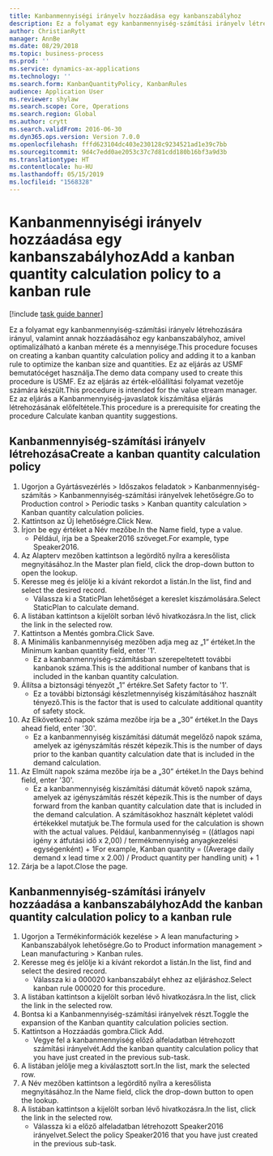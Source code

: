 ```yaml
---
title: Kanbanmennyiségi irányelv hozzáadása egy kanbanszabályhoz
description: Ez a folyamat egy kanbanmennyiség-számítási irányelv létrehozására irányul, valamint annak hozzáadásához egy kanbanszabályhoz, amivel optimalizálható a kanban mérete és a mennyisége.
author: ChristianRytt
manager: AnnBe
ms.date: 08/29/2018
ms.topic: business-process
ms.prod: ''
ms.service: dynamics-ax-applications
ms.technology: ''
ms.search.form: KanbanQuantityPolicy, KanbanRules
audience: Application User
ms.reviewer: shylaw
ms.search.scope: Core, Operations
ms.search.region: Global
ms.author: crytt
ms.search.validFrom: 2016-06-30
ms.dyn365.ops.version: Version 7.0.0
ms.openlocfilehash: fffd623104dc403e230128c9234521ad1e39c7bb
ms.sourcegitcommit: 9d4c7edd0ae2053c37c7d81cdd180b16bf3a9d3b
ms.translationtype: HT
ms.contentlocale: hu-HU
ms.lasthandoff: 05/15/2019
ms.locfileid: "1568328"
---
```

# <a name="add-a-kanban-quantity-calculation-policy-to-a-kanban-rule"></a><span data-ttu-id="6f2ea-103">Kanbanmennyiségi irányelv hozzáadása egy kanbanszabályhoz</span><span class="sxs-lookup"><span data-stu-id="6f2ea-103">Add a kanban quantity calculation policy to a kanban rule</span></span>

[!include [task guide banner](../../includes/task-guide-banner.md)]

<span data-ttu-id="6f2ea-104">Ez a folyamat egy kanbanmennyiség-számítási irányelv létrehozására irányul, valamint annak hozzáadásához egy kanbanszabályhoz, amivel optimalizálható a kanban mérete és a mennyisége.</span><span class="sxs-lookup"><span data-stu-id="6f2ea-104">This procedure focuses on creating a kanban quantity calculation policy and adding it to a kanban rule to optimize the kanban size and quantities.</span></span> <span data-ttu-id="6f2ea-105">Ez az eljárás az USMF bemutatócéget használja.</span><span class="sxs-lookup"><span data-stu-id="6f2ea-105">The demo data company used to create this procedure is USMF.</span></span> <span data-ttu-id="6f2ea-106">Ez az eljárás az érték-előállítási folyamat vezetője számára készült.</span><span class="sxs-lookup"><span data-stu-id="6f2ea-106">This procedure is intended for the value stream manager.</span></span> <span data-ttu-id="6f2ea-107">Ez az eljárás a Kanbanmennyiség-javaslatok kiszámítása eljárás létrehozásának előfeltétele.</span><span class="sxs-lookup"><span data-stu-id="6f2ea-107">This procedure is a prerequisite for creating the procedure Calculate kanban quantity suggestions.</span></span> 


## <a name="create-a-kanban-quantity-calculation-policy"></a><span data-ttu-id="6f2ea-108">Kanbanmennyiség-számítási irányelv létrehozása</span><span class="sxs-lookup"><span data-stu-id="6f2ea-108">Create a kanban quantity calculation policy</span></span>
1. <span data-ttu-id="6f2ea-109">Ugorjon a Gyártásvezérlés > Időszakos feladatok > Kanbanmennyiség-számítás > Kanbanmennyiség-számítási irányelvek lehetőségre.</span><span class="sxs-lookup"><span data-stu-id="6f2ea-109">Go to Production control > Periodic tasks > Kanban quantity calculation > Kanban quantity calculation policies.</span></span>
2. <span data-ttu-id="6f2ea-110">Kattintson az Új lehetőségre.</span><span class="sxs-lookup"><span data-stu-id="6f2ea-110">Click New.</span></span>
3. <span data-ttu-id="6f2ea-111">Írjon be egy értéket a Név mezőbe.</span><span class="sxs-lookup"><span data-stu-id="6f2ea-111">In the Name field, type a value.</span></span>
    * <span data-ttu-id="6f2ea-112">Például, írja be a Speaker2016 szöveget.</span><span class="sxs-lookup"><span data-stu-id="6f2ea-112">For example, type Speaker2016.</span></span>  
4. <span data-ttu-id="6f2ea-113">Az Alapterv mezőben kattintson a legördítő nyílra a keresőlista megnyitásához.</span><span class="sxs-lookup"><span data-stu-id="6f2ea-113">In the Master plan field, click the drop-down button to open the lookup.</span></span>
5. <span data-ttu-id="6f2ea-114">Keresse meg és jelölje ki a kívánt rekordot a listán.</span><span class="sxs-lookup"><span data-stu-id="6f2ea-114">In the list, find and select the desired record.</span></span>
    * <span data-ttu-id="6f2ea-115">Válassza ki a StaticPlan lehetőséget a kereslet kiszámolására.</span><span class="sxs-lookup"><span data-stu-id="6f2ea-115">Select StaticPlan to calculate demand.</span></span>  
6. <span data-ttu-id="6f2ea-116">A listában kattintson a kijelölt sorban lévő hivatkozásra.</span><span class="sxs-lookup"><span data-stu-id="6f2ea-116">In the list, click the link in the selected row.</span></span>
7. <span data-ttu-id="6f2ea-117">Kattintson a Mentés gombra.</span><span class="sxs-lookup"><span data-stu-id="6f2ea-117">Click Save.</span></span>
8. <span data-ttu-id="6f2ea-118">A Minimális kanbanmennyiség mezőben adja meg az „1” értéket.</span><span class="sxs-lookup"><span data-stu-id="6f2ea-118">In the Minimum kanban quantity field, enter '1'.</span></span>
    * <span data-ttu-id="6f2ea-119">Ez a kanbanmennyiség-számításban szerepeltetett további kanbanok száma.</span><span class="sxs-lookup"><span data-stu-id="6f2ea-119">This is the additional number of kanbans that is included in the kanban quantity calculation.</span></span>  
9. <span data-ttu-id="6f2ea-120">Állítsa a biztonsági tényezőt „1” értékre.</span><span class="sxs-lookup"><span data-stu-id="6f2ea-120">Set Safety factor to '1'.</span></span>
    * <span data-ttu-id="6f2ea-121">Ez a további biztonsági készletmennyiség kiszámításához használt tényező.</span><span class="sxs-lookup"><span data-stu-id="6f2ea-121">This is the factor that is used to calculate additional quantity of safety stock.</span></span>  
10. <span data-ttu-id="6f2ea-122">Az Elkövetkező napok száma mezőbe írja be a „30” értéket.</span><span class="sxs-lookup"><span data-stu-id="6f2ea-122">In the Days ahead field, enter '30'.</span></span>
    * <span data-ttu-id="6f2ea-123">Ez a kanbanmennyiség kiszámítási dátumát megelőző napok száma, amelyek az igényszámítás részét képezik.</span><span class="sxs-lookup"><span data-stu-id="6f2ea-123">This is the number of days prior to the kanban quantity calculation date that is included in the demand calculation.</span></span>  
11. <span data-ttu-id="6f2ea-124">Az Elmúlt napok száma mezőbe írja be a „30” értéket.</span><span class="sxs-lookup"><span data-stu-id="6f2ea-124">In the Days behind field, enter '30'.</span></span>
    * <span data-ttu-id="6f2ea-125">Ez a kanbanmennyiség kiszámítási dátumát követő napok száma, amelyek az igényszámítás részét képezik.</span><span class="sxs-lookup"><span data-stu-id="6f2ea-125">This is the number of days forward from the kanban quantity calculation date that is included in the demand calculation.</span></span>  <span data-ttu-id="6f2ea-126">A számításokhoz használt képletet valódi értékekkel mutatjuk be.</span><span class="sxs-lookup"><span data-stu-id="6f2ea-126">The formula used for the calculation is shown with the actual values.</span></span> <span data-ttu-id="6f2ea-127">Például, kanbanmennyiség = ((átlagos napi igény x átfutási idő x 2,00) / termékmennyiség anyagkezelési egységenként) + 1</span><span class="sxs-lookup"><span data-stu-id="6f2ea-127">For example,  Kanban quantity = ((Average daily demand x lead time x 2.00) / Product quantity per handling unit) + 1</span></span>  
12. <span data-ttu-id="6f2ea-128">Zárja be a lapot.</span><span class="sxs-lookup"><span data-stu-id="6f2ea-128">Close the page.</span></span>

## <a name="add-the-kanban-quantity-calculation-policy-to-a-kanban-rule"></a><span data-ttu-id="6f2ea-129">Kanbanmennyiség-számítási irányelv hozzáadása a kanbanszabályhoz</span><span class="sxs-lookup"><span data-stu-id="6f2ea-129">Add the kanban quantity calculation policy to a kanban rule</span></span>
1. <span data-ttu-id="6f2ea-130">Ugorjon a Termékinformációk kezelése > A lean manufacturing > Kanbanszabályok lehetőségre.</span><span class="sxs-lookup"><span data-stu-id="6f2ea-130">Go to Product information management > Lean manufacturing > Kanban rules.</span></span>
2. <span data-ttu-id="6f2ea-131">Keresse meg és jelölje ki a kívánt rekordot a listán.</span><span class="sxs-lookup"><span data-stu-id="6f2ea-131">In the list, find and select the desired record.</span></span>
    * <span data-ttu-id="6f2ea-132">Válassza ki a 000020 kanbanszabályt ehhez az eljáráshoz.</span><span class="sxs-lookup"><span data-stu-id="6f2ea-132">Select kanban rule 000020 for this procedure.</span></span>  
3. <span data-ttu-id="6f2ea-133">A listában kattintson a kijelölt sorban lévő hivatkozásra.</span><span class="sxs-lookup"><span data-stu-id="6f2ea-133">In the list, click the link in the selected row.</span></span>
4. <span data-ttu-id="6f2ea-134">Bontsa ki a Kanbanmennyiség-számítási irányelvek részt.</span><span class="sxs-lookup"><span data-stu-id="6f2ea-134">Toggle the expansion of the Kanban quantity calculation policies section.</span></span>
5. <span data-ttu-id="6f2ea-135">Kattintson a Hozzáadás gombra.</span><span class="sxs-lookup"><span data-stu-id="6f2ea-135">Click Add.</span></span>
    * <span data-ttu-id="6f2ea-136">Vegye fel a kanbanmennyiség előző alfeladatban létrehozott számítási irányelvét.</span><span class="sxs-lookup"><span data-stu-id="6f2ea-136">Add the kanban quantity calculation policy that you have just created in the previous sub-task.</span></span>  
6. <span data-ttu-id="6f2ea-137">A listában jelölje meg a kiválasztott sort.</span><span class="sxs-lookup"><span data-stu-id="6f2ea-137">In the list, mark the selected row.</span></span>
7. <span data-ttu-id="6f2ea-138">A Név mezőben kattintson a legördítő nyílra a keresőlista megnyitásához.</span><span class="sxs-lookup"><span data-stu-id="6f2ea-138">In the Name field, click the drop-down button to open the lookup.</span></span>
8. <span data-ttu-id="6f2ea-139">A listában kattintson a kijelölt sorban lévő hivatkozásra.</span><span class="sxs-lookup"><span data-stu-id="6f2ea-139">In the list, click the link in the selected row.</span></span>
    * <span data-ttu-id="6f2ea-140">Válassza ki a előző alfeladatban létrehozott Speaker2016 irányelvet.</span><span class="sxs-lookup"><span data-stu-id="6f2ea-140">Select the policy Speaker2016 that you have just created in the previous sub-task.</span></span>  

